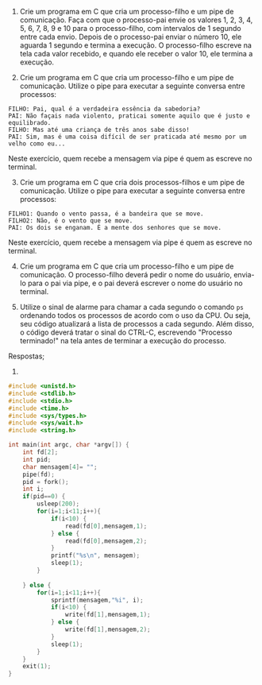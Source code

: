 1. Crie um programa em C que cria um processo-filho e um pipe de comunicação. Faça com que o processo-pai envie os valores 1, 2, 3, 4, 5, 6, 7, 8, 9 e 10 para o processo-filho, com intervalos de 1 segundo entre cada envio. Depois de o processo-pai enviar o número 10, ele aguarda 1 segundo e termina a execução. O processo-filho escreve na tela cada valor recebido, e quando ele receber o valor 10, ele termina a execução.

2. Crie um programa em C que cria um processo-filho e um pipe de comunicação. Utilize o pipe para executar a seguinte conversa entre processos:

```
FILHO: Pai, qual é a verdadeira essência da sabedoria?
PAI: Não façais nada violento, praticai somente aquilo que é justo e equilibrado.
FILHO: Mas até uma criança de três anos sabe disso!
PAI: Sim, mas é uma coisa difícil de ser praticada até mesmo por um velho como eu...
```

Neste exercício, quem recebe a mensagem via pipe é quem as escreve no terminal.

3. Crie um programa em C que cria dois processos-filhos e um pipe de comunicação. Utilize o pipe para executar a seguinte conversa entre processos:

```
FILHO1: Quando o vento passa, é a bandeira que se move.
FILHO2: Não, é o vento que se move.
PAI: Os dois se enganam. É a mente dos senhores que se move.
```

Neste exercício, quem recebe a mensagem via pipe é quem as escreve no terminal.

4. Crie um programa em C que cria um processo-filho e um pipe de comunicação. O processo-filho deverá pedir o nome do usuário, envia-lo para o pai via pipe, e o pai deverá escrever o nome do usuário no terminal.

5. Utilize o sinal de alarme para chamar a cada segundo o comando `ps` ordenando todos os processos de acordo com o uso da CPU. Ou seja, seu código atualizará a lista de processos a cada segundo. Além disso, o código deverá tratar o sinal do CTRL-C, escrevendo "Processo terminado!" na tela antes de terminar a execução do processo.

Respostas;

1.
```C
#include <unistd.h>
#include <stdlib.h>
#include <stdio.h>
#include <time.h>
#include <sys/types.h>
#include <sys/wait.h>
#include <string.h>

int main(int argc, char *argv[]) {
	int fd[2];
	int pid;
	char mensagem[4]= "";
	pipe(fd);
	pid = fork();
	int i;
	if(pid==0) {
		usleep(200);
		for(i=1;i<11;i++){
			if(i<10) {
				read(fd[0],mensagem,1);
			} else {
				read(fd[0],mensagem,2);
			}
			printf("%s\n", mensagem);
			sleep(1);
		}
		
	} else {
		for(i=1;i<11;i++){
			sprintf(mensagem,"%i", i);
			if(i<10) {
				write(fd[1],mensagem,1);
			} else {
				write(fd[1],mensagem,2);
			}
			sleep(1);
		}
	}
	exit(1);
}
```
